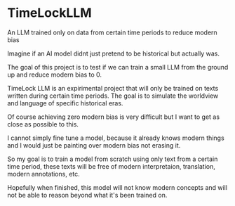 # TimeLockLLM
An LLM trained only on data from certain time periods to reduce modern bias

Imagine if an AI model didnt just pretend to be historical but actually was.

The goal of this project is to test if we can train a small LLM from the ground up and reduce modern bias to 0. 

TimeLock LLM is an expirimental project that will only be trained on texts written during certain time periods. The goal is to simulate the worldview and language of specific historical eras.

Of course achieving zero modern bias is very difficult but I want to get as close as possible to this.

I cannot simply fine tune a model, because it already knows modern things and I would just be painting over modern bias not erasing it.

So my goal is to train a model from scratch using only text from a certain time period, these texts will be free of modern interpretaion, translation, modern annotations, etc.

Hopefully when finished, this model will not know modern concepts and will not be able to reason beyond what it's been trained on.
